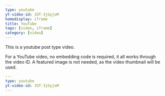 ```yaml
---
type: youtube
yt-video-id: JUT-3jGyjoM
homedisplay: iframe
title: YouTube
tags: [video, iframe]
category: [video]
---
```

This is a youtube post type video.

For a YouTube video, no embedding code is required, it all works through the video ID. A featured image is not needed, as the video thumbnail will be used.

```yml
---
type: youtube
yt-video-id: JUT-3jGyjoM
---
```